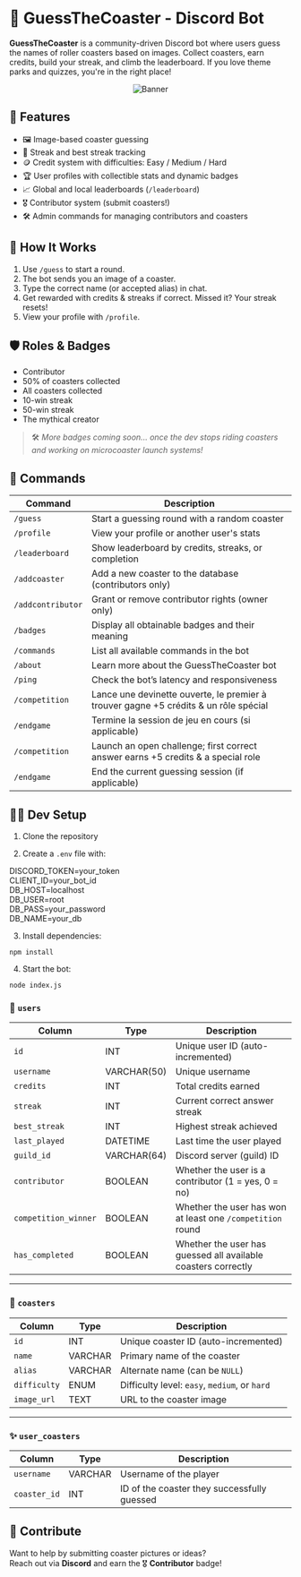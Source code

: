 # 🎢 GuessTheCoaster - Discord Bot

**GuessTheCoaster** is a community-driven Discord bot where users guess the names of roller coasters based on images. Collect coasters, earn credits, build your streak, and climb the leaderboard. If you love theme parks and quizzes, you're in the right place!

<p align="center">
  <img src="https://discord.com/channels/1367634625102479472/1367776168673280090/1392135506518737018" alt="Banner"/>
</p>

## 🚀 Features

- 🖼️ Image-based coaster guessing
- 🧠 Streak and best streak tracking
- 🪙 Credit system with difficulties: Easy / Medium / Hard
- 🏆 User profiles with collectible stats and dynamic badges
- 📈 Global and local leaderboards (`/leaderboard`)
- 🎖️ Contributor system (submit coasters!)
- 🛠️ Admin commands for managing contributors and coasters

## 📸 How It Works

1. Use `/guess` to start a round.
2. The bot sends you an image of a coaster.
3. Type the correct name (or accepted alias) in chat.
4. Get rewarded with credits & streaks if correct. Missed it? Your streak resets!
5. View your profile with `/profile`.

## 🛡️ Roles & Badges

- Contributor  
- 50% of coasters collected  
- All coasters collected  
- 10-win streak  
- 50-win streak  
- The mythical creator

> 🛠️ *More badges coming soon... once the dev stops riding coasters and working on microcoaster launch systems!*

## 🔧 Commands

| Command            | Description                                                    |
|--------------------|----------------------------------------------------------------|
| `/guess`           | Start a guessing round with a random coaster                   |
| `/profile`         | View your profile or another user's stats                      |
| `/leaderboard`     | Show leaderboard by credits, streaks, or completion            |
| `/addcoaster`      | Add a new coaster to the database (contributors only)          |
| `/addcontributor`  | Grant or remove contributor rights (owner only)                |
| `/badges`          | Display all obtainable badges and their meaning                |
| `/commands`        | List all available commands in the bot                         |
| `/about`           | Learn more about the GuessTheCoaster bot                       |
| `/ping`            | Check the bot’s latency and responsiveness                     |
| `/competition`    | Lance une devinette ouverte, le premier à trouver gagne +5 crédits & un rôle spécial |
| `/endgame`        | Termine la session de jeu en cours (si applicable)                                   |
| `/competition`    | Launch an open challenge; first correct answer earns +5 credits & a special role |
| `/endgame`        | End the current guessing session (if applicable)                                 |

## 🧑‍💻 Dev Setup

1. Clone the repository

2. Create a `.env` file with:

DISCORD_TOKEN=your_token  
CLIENT_ID=your_bot_id  
DB_HOST=localhost  
DB_USER=root  
DB_PASS=your_password  
DB_NAME=your_db

3. Install dependencies:

`npm install`

4. Start the bot:

`node index.js`

### 📄 `users`

| Column               | Type        | Description                                                   |
| -------------------- | ----------- | ------------------------------------------------------------- |
| `id`                 | INT         | Unique user ID (auto-incremented)                             |
| `username`           | VARCHAR(50) | Unique username                                               |
| `credits`            | INT         | Total credits earned                                          |
| `streak`             | INT         | Current correct answer streak                                 |
| `best_streak`        | INT         | Highest streak achieved                                       |
| `last_played`        | DATETIME    | Last time the user played                                     |
| `guild_id`           | VARCHAR(64) | Discord server (guild) ID                                     |
| `contributor`        | BOOLEAN     | Whether the user is a contributor (1 = yes, 0 = no)           |
| `competition_winner` | BOOLEAN     | Whether the user has won at least one `/competition` round    |
| `has_completed`      | BOOLEAN     | Whether the user has guessed all available coasters correctly |


---

### 🎢 `coasters`

| Column       | Type    | Description                                   |
| ------------ | ------- | --------------------------------------------- |
| `id`         | INT     | Unique coaster ID (auto-incremented)          |
| `name`       | VARCHAR | Primary name of the coaster                   |
| `alias`      | VARCHAR | Alternate name (can be `NULL`)                |
| `difficulty` | ENUM    | Difficulty level: `easy`, `medium`, or `hard` |
| `image_url`  | TEXT    | URL to the coaster image                      |

---

### ✨ `user_coasters`

| Column       | Type    | Description                                 |
| ------------ | ------- | ------------------------------------------- |
| `username`   | VARCHAR | Username of the player                      |
| `coaster_id` | INT     | ID of the coaster they successfully guessed |

## 🤝 Contribute

Want to help by submitting coaster pictures or ideas?  
Reach out via **Discord** and earn the 🎖️ **Contributor** badge!


